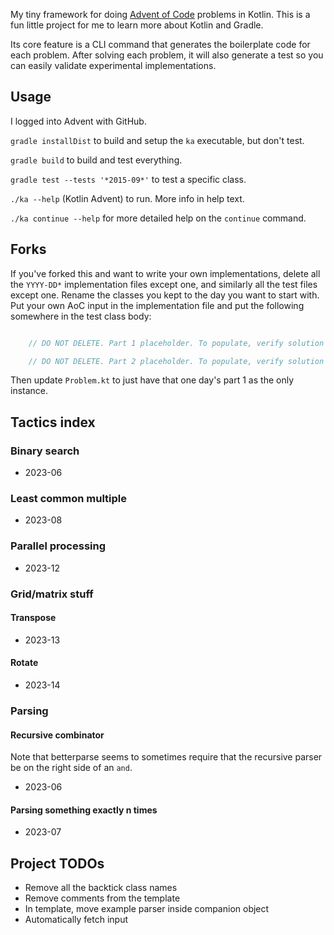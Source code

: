 My tiny framework for doing [Advent of Code](https://adventofcode.com/) problems in Kotlin. This is
a fun little project for me to learn more about Kotlin and Gradle.

Its core feature is a CLI command that generates the boilerplate code for each problem.  After
solving each problem, it will also generate a test so you can easily validate experimental
implementations.

## Usage

I logged into Advent with GitHub.

`gradle installDist` to build and setup the `ka` executable, but don't test.

`gradle build` to build and test everything.

`gradle test --tests '*2015-09*'` to test a specific class.

`./ka --help` (Kotlin Advent) to run. More info in help text.

`./ka continue --help` for more detailed help on the `continue` command.

## Forks

If you've forked this and want to write your own implementations, delete all the `YYYY-DD*`
implementation files except one, and similarly all the test files except one. Rename the classes you
kept to the day you want to start with. Put your own AoC input in the implementation file and put
the following somewhere in the test class body:
```kotlin

    // DO NOT DELETE. Part 1 placeholder. To populate, verify solution on AoC then `./ka continue`

    // DO NOT DELETE. Part 2 placeholder. To populate, verify solution on AoC then `./ka continue`

```

Then update `Problem.kt` to just have that one day's part 1 as the only instance.

## Tactics index

### Binary search
* 2023-06

### Least common multiple
* 2023-08

### Parallel processing
* 2023-12

### Grid/matrix stuff
#### Transpose
* 2023-13

#### Rotate
* 2023-14

### Parsing
#### Recursive combinator
Note that betterparse seems to sometimes require that the recursive parser be on the right side of an `and`.
* 2023-06
 
#### Parsing something exactly n times
* 2023-07

## Project TODOs
* Remove all the backtick class names
* Remove comments from the template
* In template, move example parser inside companion object
* Automatically fetch input
